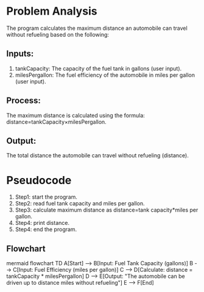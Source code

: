 # Problem Analysis
The program calculates the maximum distance an automobile can travel without refueling based on the following:
## Inputs:
1. tankCapacity: The capacity of the fuel tank in gallons (user input).
2. milesPergallon: The fuel efficiency of the automobile in miles per gallon (user input).
## Process:
The maximum distance is calculated using the formula:
distance=tankCapacity×milesPergallon.
## Output:
The total distance the automobile can travel without refueling (distance).
# Pseudocode
1. Step1: start the program.
2. Step2: read fuel tank capacity and miles per gallon.
3. Step3: calculate maximum distance as distance=tank capacity*miles per gallon.
4. Step4: print distance.
5. Step4: end the program.
## Flowchart
mermaid
flowchart TD
    A[Start] --> B[Input: Fuel Tank Capacity (gallons)]
    B --> C[Input: Fuel Efficiency (miles per gallon)]
    C --> D[Calculate: distance = tankCapacity * milesPergallon]
    D --> E[Output: "The automobile can be driven up to distance miles without refueling"]
    E --> F[End]
